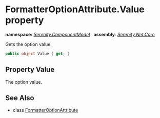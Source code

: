 # FormatterOptionAttribute.Value property
**namespace:** *[Serenity.ComponentModel](../../README.md#serenity.componentmodel-namespace)*   **assembly**: *[Serenity.Net.Core](../../README.md)*

Gets the option value.

```csharp
public object Value { get; }
```

## Property Value

The option value.

## See Also

* class [FormatterOptionAttribute](../FormatterOptionAttribute.md)